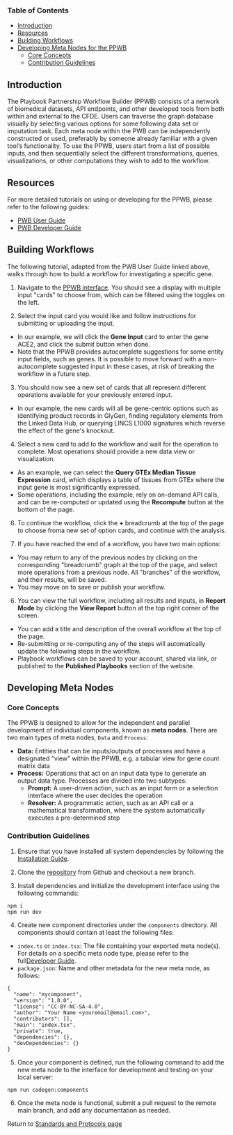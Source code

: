 ### Table of Contents
* [Introduction](#introduction)
* [Resources](#resources)
* [Building Workflows](#building-workflows)
* [Developing Meta Nodes for the PPWB](#developing-meta-nodes)
  * [Core Concepts](#core-concepts)
  * [Contribution Guidelines](#contribution-guidelines)

## Introduction

The Playbook Partnership Workflow Builder (PPWB) consists of a network of biomedical datasets, API endpoints, and other developed tools from both within and external to the CFDE. Users can traverse the graph database visually by selecting various options for some following data set or imputation task. Each meta node within the PWB can be independently constructed or used, preferably by someone already familiar with a given tool’s functionality. To use the PPWB, users start from a list of possible inputs, and then sequentially select the different transformations, queries, visualizations, or other computations they wish to add to the workflow. 

## Resources

For more detailed tutorials on using or developing for the PPWB, please refer to the following guides:
- [PWB User Guide](https://github.com/nih-cfde/playbook-partnership/blob/main/docs/user/index.md)
- [PWB Developer Guide](https://github.com/nih-cfde/playbook-partnership/blob/main/docs/index.md)

## Building Workflows

The following tutorial, adapted from the PWB User Guide linked above, walks through how to build a workflow for investigating a specific gene. 

1. Navigate to the [PPWB interface](https://playbook-workflow-builder.cloud). You should see a display with multiple input "cards" to choose from, which can be filtered using the toggles on the left. 

2. Select the input card you would like and follow instructions for submitting or uploading the input. 
  - In our example, we will click the **Gene Input** card to enter the gene ACE2, and click the submit button when done. 
  - Note that the PPWB provides autocomplete suggestions for some entity input fields, such as genes. It is possible to move forward with a non-autocomplete suggested input in these cases, at risk of breaking the workflow in a future step. 

3. You should now see a new set of cards that all represent different operations available for your previously entered input. 
  - In our example, the new cards will all be gene-centric options such as identifying product records in GlyGen, finding regulatory elements from the Linked Data Hub, or querying LINCS L1000 signatures which reverse the effect of the gene's knockout. 

4. Select a new card to add to the workflow and wait for the operation to complete. Most operations should provide a new data view or visualization. 
  - As an example, we can select the **Query GTEx Median Tissue Expression** card, which displays a table of tissues from GTEx where the input gene is most significantly expressed. 
  - Some operations, including the example, rely on on-demand API calls, and can be re-computed or updated using the **Recompute** button at the bottom of the page. 

6. To continue the workflow, click the **+** breadcrumb at the top of the page to choose froma new set of option cards, and continue with the analysis. 

5. If you have reached the end of a workflow, you have two main options:
  - You may return to any of the previous nodes by clicking on the corresponding "breadcrumb" graph at the top of the page, and select more operations from a previous node. All "branches" of the workflow, and their results, will be saved. 
  - You may move on to save or publish your workflow.

6. You can view the full workflow, including all results and inputs, in **Report Mode** by clicking the **View Report** button at the top right corner of the screen. 
  - You can add a title and description of the overall workflow at the top of the page. 
  - Re-submitting or re-computing any of the steps will automatically update the following steps in the workflow. 
  - Playbook workflows can be saved to your account, shared via link, or published to the **Published Playbooks** section of the website. 

## Developing Meta Nodes

### Core Concepts

The PPWB is designed to allow for the independent and parallel development of individual components, known as **meta nodes**. There are two main types of meta nodes, `Data` and `Process`: 
- **Data:** Entities that can be inputs/outputs of processes and have a designated "view" within the PPWB, e.g. a tabular view for gene count matrix data
- **Process:** Operations that act on an input data type to generate an output data type. Processes are divided into two subtypes:
    - **Prompt:** A user-driven action, such as an input form or a selection interface where the user decides the operation
    - **Resolver:** A programmatic action, such as an API call or a mathematical transformation, where the system automatically executes a pre-determined step

### Contribution Guidelines

1. Ensure that you have installed all system dependencies by following the [Installation Guide](https://github.com/nih-cfde/playbook-partnership/blob/main/docs/installation.md). 

2. Clone the [repository](https://github.com/nih-cfde/playbook-partnership/) from Github and checkout a new branch. 

3. Install dependencies and initialize the development interface using the following commands: 
  ```
  npm i
  npm run dev
  ```

4. Create new component directories under the `components` directory. All components should contain at least the following files:
  - `index.ts` or `index.tsx`: The file containing your exported meta node(s). For details on a specific meta node type, please refer to the full[Developer Guide](https://github.com/nih-cfde/playbook-partnership/blob/main/docs/contributions.md).
  - `package.json`: Name and other metadata for the new meta node, as follows: 

  ```
  {
    "name": "mycomponent",
    "version": "1.0.0",
    "license": "CC-BY-NC-SA-4.0",
    "author": "Your Name <youremail@email.com>",
    "contributors": [],
    "main": "index.tsx",
    "private": true,
    "dependencies": {},
    "devDependencies": {}
  }
  ```

5. Once your component is defined, run the following command to add the new meta node to the interface for development and testing on your local server: 
  ```
  npm run codegen:components
  ```

6. Once the meta node is functional, submit a pull request to the remote main branch, and add any documentation as needed. 

Return to [Standards and Protocols page](/info/standards)